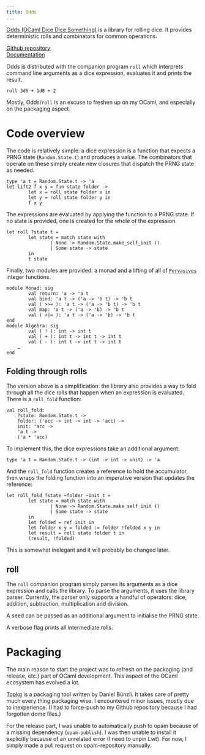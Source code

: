 ```yaml
---
title: Odds
...
```


[Odds (OCaml Dice Dice Something)](https://github.com/raphael-proust/odds) is a library for rolling dice.
It provides deterministic rolls and combinators for common operations.

[Github repository](https://github.com/raphael-proust/odds)  
[Documentation](/code/odds/index.html)  


Odds is distributed with the companion program `roll` which interprets command line arguments as a dice expression, evaluates it and prints the result.

```
roll 3d6 + 1d8 + 2
```

Mostly, Odds/`roll` is an excuse to freshen up on my OCaml, and especially on the packaging aspect.

# Code overview

The code is relatively simple: a dice expression is a function that expects a PRNG state (`Random.State.t`) and produces a value.
The combinators that operate on these simply create new closures that dispatch the PRNG state as needed.

```
type 'a t = Random.State.t -> 'a
let lift2 f x y = fun state folder ->
        let x = roll state folder x in
        let y = roll state folder y in
        f x y
```

The expressions are evaluated by applying the function to a PRNG state.
If no state is provided, one is created for the whole of the expression.

```
let roll ?state t =
        let state = match state with
                | None -> Random.State.make_self_init ()
                | Some state -> state
        in
        t state
```

Finally, two modules are provided: a monad and a lifting of all of [`Pervasives`](http://caml.inria.fr/pub/docs/manual-ocaml/libref/Pervasives.html) integer functions.

```
module Monad: sig
        val return: 'a -> 'a t
        val bind: 'a t -> ('a -> 'b t) -> 'b t
        val ( >>= ): 'a t -> ('a -> 'b t) -> 'b t
        val map: 'a t -> ('a -> 'b) -> 'b t
        val ( >|= ): 'a t -> ('a -> 'b) -> 'b t
end
module Algebra: sig
        val ( ! ): int -> int t
        val ( + ): int t -> int t -> int t
        val ( - ): int t -> int t -> int t
	…
end
```

## Folding through rolls

The version above is a simplification: the library also provides a way to fold through all the dice rolls that happen when an expression is evaluated.
There is a `roll_fold` function:

```
val roll_fold:
	?state: Random.State.t ->
	folder: ('acc -> int -> int -> 'acc) ->
	init: 'acc ->
	'a t ->
	('a * 'acc)
```

To implement this, the dice expressions take an additional argument:

```
type 'a t = Random.State.t -> (int -> int -> unit) -> 'a
```

And the `roll_fold` function creates a reference to hold the accumulator, then wraps the folding function into an imperative version that updates the reference:

```
let roll_fold ?state ~folder ~init t =
        let state = match state with
                | None -> Random.State.make_self_init ()
                | Some state -> state
        in
        let folded = ref init in
        let folder x y = folded := folder !folded x y in
        let result = roll state folder t in
        (result, !folded)

```

This is somewhat inelegant and it will probably be changed later.


## roll

The `roll` companion program simply parses its arguments as a dice expression and calls the library.
To parse the arguments, it uses the library parser.
Currently, the parser only supports a handful of operators: dice, addition, subtraction, multiplication and division.

A seed can be passed as an additional argument to initialise the PRNG state.

A verbose flag prints all intermediate rolls.



# Packaging

The main reason to start the project was to refresh on the packaging (and release, etc.) part of OCaml development.
This aspect of the OCaml ecosystem has evolved a lot.

[Topkg](http://erratique.ch/software/topkg) is a packaging tool written by Daniel Bünzli.
It takes care of pretty much every thing packaging wise.
I encountered minor issues, mostly due to inexperience.
(I had to force-push to my Github repository because I had forgotten dome files.)

For the release part, I was unable to automatically push to opam because of a missing dependency (`opam-publish`).
I was then unable to install it explicitly because of an unrelated error (I need to unpin Lwt).
For now, I simply made a pull request on opam-repository manually.


